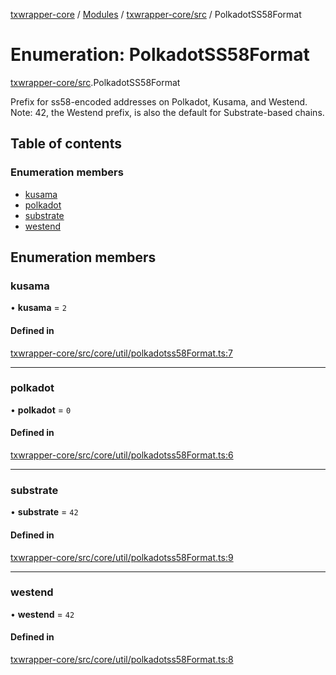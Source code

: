 [txwrapper-core](../README.md) / [Modules](../modules.md) / [txwrapper-core/src](../modules/txwrapper_core_src.md) / PolkadotSS58Format

# Enumeration: PolkadotSS58Format

[txwrapper-core/src](../modules/txwrapper_core_src.md).PolkadotSS58Format

Prefix for ss58-encoded addresses on Polkadot, Kusama, and Westend. Note:
42, the Westend prefix, is also the default for Substrate-based chains.

## Table of contents

### Enumeration members

- [kusama](txwrapper_core_src.PolkadotSS58Format.md#kusama)
- [polkadot](txwrapper_core_src.PolkadotSS58Format.md#polkadot)
- [substrate](txwrapper_core_src.PolkadotSS58Format.md#substrate)
- [westend](txwrapper_core_src.PolkadotSS58Format.md#westend)

## Enumeration members

### kusama

• **kusama** = `2`

#### Defined in

[txwrapper-core/src/core/util/polkadotss58Format.ts:7](https://github.com/paritytech/txwrapper-core/blob/6c32f05/packages/txwrapper-core/src/core/util/polkadotss58Format.ts#L7)

___

### polkadot

• **polkadot** = `0`

#### Defined in

[txwrapper-core/src/core/util/polkadotss58Format.ts:6](https://github.com/paritytech/txwrapper-core/blob/6c32f05/packages/txwrapper-core/src/core/util/polkadotss58Format.ts#L6)

___

### substrate

• **substrate** = `42`

#### Defined in

[txwrapper-core/src/core/util/polkadotss58Format.ts:9](https://github.com/paritytech/txwrapper-core/blob/6c32f05/packages/txwrapper-core/src/core/util/polkadotss58Format.ts#L9)

___

### westend

• **westend** = `42`

#### Defined in

[txwrapper-core/src/core/util/polkadotss58Format.ts:8](https://github.com/paritytech/txwrapper-core/blob/6c32f05/packages/txwrapper-core/src/core/util/polkadotss58Format.ts#L8)
